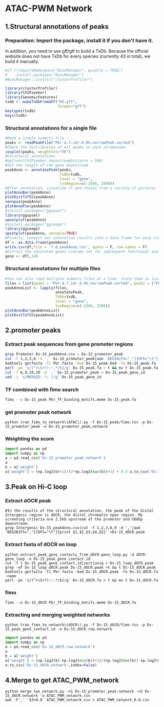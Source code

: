 # ATAC-PWM Network
## 1.Structural annotations of peaks
### Preparation: Import the package, install it if you don't have it.  
In addition, you need to use gff/gtf to build a TxDb. Because the official website does not have TxDb for every species (currently 43 in total), we build it manually.
```R
#if (!requireNamespace("BiocManager", quietly = TRUE))
#    install.packages("BiocManager")
#BiocManager::install("clusterProfiler")

library(clusterProfiler)
library(ChIPseeker)
library(GenomicFeatures)
txdb <- makeTxDbFromGFF("DS.gff",
                        format="gff")
keytypes(txdb)
keys(txdb)
```
### Structural annotations for a single file
```R
#Read a single summits file
peaks <- readPeakFile("Pbr-4.7.idr.0.05.narrowPeak.sorted")
#Check the distribution of all peaks on each chromosome
covplot(peaks, weightCol="FE")
#Structural annotations
#options(ChIPseeker.downstreamDistance = 500)
#Set the length of the gene downstream
peakAnno <- annotatePeak(peaks,
                         TxDb=txdb,
                         level = "gene",
                         tssRegion=c(-2500, 2500))
#After annotation, visualize it and choose from a variety of pictures
plotAnnoBar(peakAnno)
plotDistToTSS(peakAnno)
vennpie(peakAnno)
plotAnnoPie(peakAnno)
#install.packages("ggupset")
library(ggupset)
upsetplot(peakAnno)
#install.packages("ggimage")
library(ggimage)
upsetplot(peakAnno, vennpie=TRUE)
#Finally, convert our annotation results into a data frame for easy viewing
df <- as.data.frame(peakAnno)
write.csv(df,file = '7.6_peakAnno.csv', quote = F, row.names = F)
#Extract the annotated genes (column 14) for subsequent functional analysis
gene <- df[,14]
```
### Structural annotations for multiple files
```R
#You can also read multiple summits files at a time, store them in list, and then annotate them using lapply
files = list(peak1 = "Pbr-4.7.idr.0.05.narrowPeak.sorted", peak2 = ("Pbr-7.6.idr.0.05.narrowPeak.sorted"))
peakAnnoList <- lapply(files, 
                       annotatePeak,
                       TxDb=txdb,
                       level = "gene",
                       tssRegion=c(-2500, 2500))
plotAnnoBar(peakAnnoList)
plotDistToTSS(peakAnnoList)
```
## 2.promoter peaks
### Extract peak sequences from gene promoter regions
```bash
grep Promoter Ds-15_peakAnno.csv > Ds-15_promoter_peak
cut -f 1,2,3,6 -d ',' Ds-15_promoter_peak|awk 'BEGIN{FS=","}{OFS="\t"}{print $1,$2,$3,$4}' >Ds-15_peak.bed
bedtools getfasta -fi Pbr.fasta -bed Ds-15_peak.bed -fo Ds-15_peak.fa -name 
perl -pe 's/(^>\S+?)::.*/$1/g' Ds-15_peak.fa > t && mv t Ds-15_peak.fa
cut -f 6,9,19,20 -d ',' Ds-15_promoter_peak > Ds-15_peak_gene_id
sed -i 's/MERGED:.*; //g' Ds-15_peak_gene_id
```
### TF combined with fimo search
```bash
fimo --o Ds-15_peak Pbr_TF_binding_motifs.meme Ds-15_peak.fa
```
### get promoter peak network
```
python tran_fimo_to_network\(ATAC\).py -f Ds-15_peak/fimo.tsv -p Ds-15_promoter_peak -o Ds-15_promoter_peak.network
```
### Weighting the score
```python
import pandas as pd
import numpy as np 
a = pd.read_csv('Ds-15_promoter_peak.network')
a 
b = a['weight'] 
a['weight'] = (np.log2(b)+1)/(2*np.log2(max(b))+1) + 0.5 a.to_csv('Ds-15_promoter_peak.network',index=False)              
```
## 3.Peak on Hi-C loop
### Extract dOCR peak
```
#In the results of the structural annotation, the peak of the Distal Intergenic region is dOCR, the distal chromatin open region. My screening criteria are 2.5kb upstream of the promoter and 500bp downstream.
grep Intergenic Ds-15_peakAnno.csv|cut -f 1,2,3,6,9 -d ','|awk 'BEGIN{FS=","}{OFS="\t"}{print $1,$2,$3,$4,$5}' >Ds-15_dOCR.peak           
```
### Extract fasta of dOCR on loop
```
python extract_peak_gene_contacts_from_dOCR-gene_loop.py -d dOCR-gene_loop -o Ds-15_peak_gene_contact.id
cut -f 1 Ds-15_peak_gene_contact.id|sort|uniq > Ds-15_loop_dOCR.peak 
grep -wf Ds-15_loop_dOCR.peak Ds-15_dOCR.peak >t && t Ds-15_dOCR.peak
bedtools getfasta -fi Pbr.fasta -bed Ds-15_dOCR.peak -fo Ds-15_dOCR.fa -name
perl -pe 's/(^>\S+?)::.*/$1/g' Ds-15_dOCR.fa > t && mv t Ds-15_dOCR.fa           
```
### fimo
```
fimo --o Ds-15_dOCR Pbr_TF_binding_motifs.meme Ds-15_dOCR.fa      
```
### Extracting and merging weighted networks
```
python tran_fimo_to_network\(dOCR\).py -f Ds-15_dOCR/fimo.tsv -p Ds-15_peak_gene_contact.id -o Ds-15_dOCR.row.network
```
```python
import pandas as pd
import numpy as np 
a = pd.read_csv('Ds-15_dOCR.row.network') 
a 
b = a['weight'] 
a['weight'] = (np.log2(b)-np.log2(min(b))+1)/(np.log2(max(b))-np.log2(min(b))+1) 
a.to_csv('Ds-15_dOCR.network',index=False)              
```
## 4.Merge to get ATAC_PWM_network
```
python merge_two_network.py -n1 Ds-15_promoter_peak.network -n2 Ds-15_dOCR.network -o ATAC_PWM_network.csv
awk -F',' '$3>0.8' ATAC_PWM_network.csv > ATAC_PWM_network_0.8.csv
```
